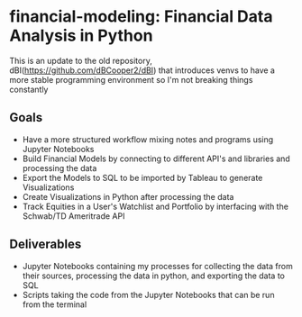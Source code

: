 # financial-modeling: Financial Data Analysis in Python

This is an update to the old repository, dBI(https://github.com/dBCooper2/dBI) that introduces venvs to have a more stable programming environment so I'm not breaking things constantly

## Goals

- Have a more structured workflow mixing notes and programs using Jupyter Notebooks
- Build Financial Models by connecting to different API's and libraries and processing the data
- Export the Models to SQL to be imported by Tableau to generate Visualizations
- Create Visualizations in Python after processing the data
- Track Equities in a User's Watchlist and Portfolio by interfacing with the Schwab/TD Ameritrade API

## Deliverables

- Jupyter Notebooks containing my processes for collecting the data from their sources, processing the data in python, and exporting the data to SQL
- Scripts taking the code from the Jupyter Notebooks that can be run from the terminal
